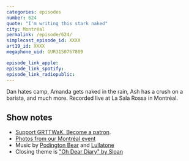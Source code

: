 ```yaml
---
categories: episodes
number: 624
quote: "I'm writing this stark naked"
city: Montréal
permalink: /episode/624/
simplecast_episode_id: XXXX
art19_id: XXXX
megaphone_uid: GUR3150767809

episode_link_apple: 
episode_link_spotify: 
episode_link_radiopublic: 
---
```


Dan hates camp, Amanda gets naked in the rain, Ash has a crush on a barista, and much more. Recorded live at La Sala Rossa in Montréal.

## Show notes
* [Support GRTTWaK. Become a patron](https://grownupsreadthingstheywroteaskids.com/support/?utm_source=podcast&utm_medium=referral&utm_campaign=624).
* [Photos from our Montréal event](https://www.facebook.com/pg/grownupsreadthingstheywroteaskids/photos/?tab=album&album_id=10157021452028600)
* Music by [Podington Bear](https://geo.itunes.apple.com/us/artist/podington-bear/id250459572?at=10lR7u&mt=1&app=music) and [Lullatone](https://geo.itunes.apple.com/us/artist/lullatone/id34467705?at=10lR7u&mt=1&app=music)
* Closing theme is ["Oh Dear Diary" by Sloan](http://sloan.spinshop.com/details/9850)